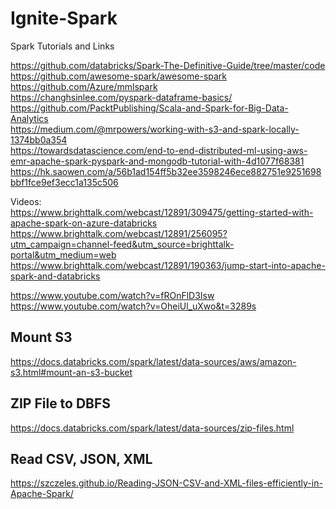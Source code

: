 # Ignite-Spark
Spark Tutorials and Links


https://github.com/databricks/Spark-The-Definitive-Guide/tree/master/code  
https://github.com/awesome-spark/awesome-spark  
https://github.com/Azure/mmlspark  
https://changhsinlee.com/pyspark-dataframe-basics/  
https://github.com/PacktPublishing/Scala-and-Spark-for-Big-Data-Analytics  
https://medium.com/@mrpowers/working-with-s3-and-spark-locally-1374bb0a354  
https://towardsdatascience.com/end-to-end-distributed-ml-using-aws-emr-apache-spark-pyspark-and-mongodb-tutorial-with-4d1077f68381  
https://hk.saowen.com/a/56b1ad154ff5b32ee3598246ece882751e9251698bbf1fce9ef3ecc1a135c506  


Videos:  
https://www.brighttalk.com/webcast/12891/309475/getting-started-with-apache-spark-on-azure-databricks  
https://www.brighttalk.com/webcast/12891/256095?utm_campaign=channel-feed&utm_source=brighttalk-portal&utm_medium=web  
https://www.brighttalk.com/webcast/12891/190363/jump-start-into-apache-spark-and-databricks  


https://www.youtube.com/watch?v=fROnFlD3Isw  
https://www.youtube.com/watch?v=OheiUl_uXwo&t=3289s  


## Mount S3  
https://docs.databricks.com/spark/latest/data-sources/aws/amazon-s3.html#mount-an-s3-bucket  

## ZIP File to DBFS  
https://docs.databricks.com/spark/latest/data-sources/zip-files.html  

## Read CSV, JSON, XML  
https://szczeles.github.io/Reading-JSON-CSV-and-XML-files-efficiently-in-Apache-Spark/    
